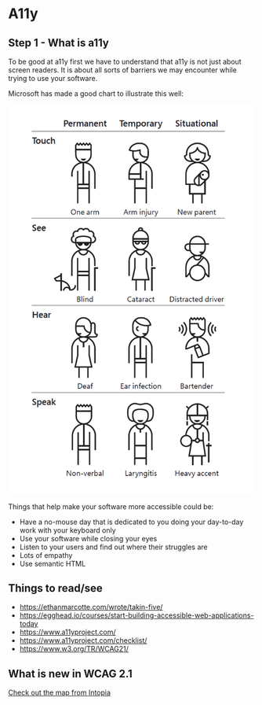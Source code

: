 # A11y

## Step 1 - What is a11y

To be good at a11y first we have to understand that a11y is not just about screen readers.
It is about all sorts of barriers we may encounter while trying to use your software.

Microsoft has made a good chart to illustrate this well:

<img src="/assets/a11y.png" alt="A chart of the different kinds of concerns you want to deal with when making your code accessible">

Things that help make your software more accessible could be:

- Have a no-mouse day that is dedicated to you doing your day-to-day work with your keyboard only
- Use your software while closing your eyes
- Listen to your users and find out where their struggles are
- Lots of empathy
- Use semantic HTML

## Things to read/see

- https://ethanmarcotte.com/wrote/takin-five/
- https://egghead.io/courses/start-building-accessible-web-applications-today
- https://www.a11yproject.com/
- https://www.a11yproject.com/checklist/
- https://www.w3.org/TR/WCAG21/

## What is new in WCAG 2.1

[Check out the map from Intopia](/assets/Intopia-WCAG2.1.pdf)
